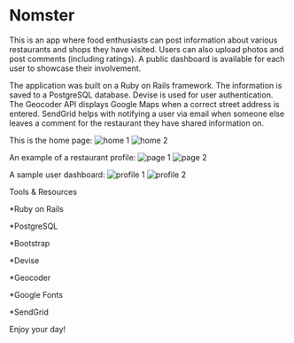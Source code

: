 # Nomster

This is an app where food enthusiasts can post information about various restaurants and shops they have visited. Users can also upload photos and post comments (including ratings). A public dashboard is available for each user to showcase their involvement.

The application was built on a Ruby on Rails framework. The information is saved to a PostgreSQL database. Devise is used for user authentication. The Geocoder API displays Google Maps when a correct street address is entered. SendGrid helps with notifying a user via email when someone else leaves a comment for the restaurant they have shared information on.

This is the home page:
![home 1](https://user-images.githubusercontent.com/51277624/80978172-b4510780-8df3-11ea-9e54-93e0c36de894.png)
![home 2](https://user-images.githubusercontent.com/51277624/80978204-bf0b9c80-8df3-11ea-91e7-71d301752e73.png)

An example of a restaurant profile:
![page 1](https://user-images.githubusercontent.com/51277624/80978231-c7fc6e00-8df3-11ea-8936-683852e8791a.png)
![page 2](https://user-images.githubusercontent.com/51277624/80978265-d5195d00-8df3-11ea-9570-56e3cb446046.png)

A sample user dashboard:
![profile 1](https://user-images.githubusercontent.com/51277624/80978293-dcd90180-8df3-11ea-922d-8cda7b9b3343.png)
![profile 2](https://user-images.githubusercontent.com/51277624/80978312-e3677900-8df3-11ea-890d-18bc003d86e1.png)

Tools & Resources

*Ruby on Rails

*PostgreSQL

*Bootstrap

*Devise

*Geocoder

*Google Fonts

*SendGrid

Enjoy your day!

